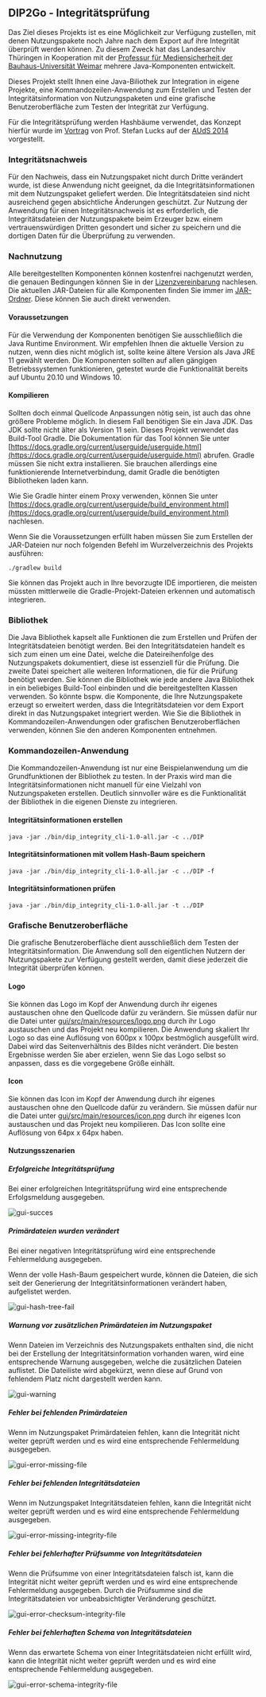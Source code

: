## DIP2Go - Integritätsprüfung

Das Ziel dieses Projekts ist es eine Möglichkeit zur Verfügung zustellen, mit denen Nutzungspakete noch Jahre nach dem Export auf ihre Integrität überprüft werden können. Zu diesem Zweck hat das Landesarchiv Thüringen in Kooperation mit der [Professur für Mediensicherheit der Bauhaus-Universität Weimar](https://www.uni-weimar.de/de/medien/professuren/medieninformatik/mediensicherheit/home/) mehrere Java-Komponenten entwickelt.

Dieses Projekt stellt Ihnen eine Java-Biliothek zur Integration in eigene Projekte, eine Kommandozeilen-Anwendung zum Erstellen und Testen der Integritätsinformation von Nutzungspaketen und eine grafische Benutzeroberfläche zum Testen der Integrität zur Verfügung.

Für die Integritätsprüfung werden Hashbäume verwendet, das Konzept hierfür wurde im [Vortrag](https://www.sg.ch/content/dam/sgch/kultur/staatsarchiv/auds-2014/exkurs/Praesentation%20Lucks.pdf) von Prof. Stefan Lucks auf der [AUdS 2014](https://www.sg.ch/kultur/staatsarchiv/Spezialthemen-/auds/2014.html) vorgestellt.

### Integritätsnachweis

Für den Nachweis, dass ein Nutzungspaket nicht durch Dritte verändert wurde, ist diese Anwendung nicht geeignet, da die Integritätsinformationen mit dem Nutzungspaket geliefert werden. Die Integritätsdateien sind nicht ausreichend gegen absichtliche Änderungen geschützt. Zur Nutzung der Anwendung für einen Integritätsnachweis ist es erforderlich, die Integritätsdateien der Nutzungspakete beim Erzeuger bzw. einem vertrauenswürdigen Dritten gesondert und sicher zu speichern und die dortigen Daten für die Überprüfung zu verwenden.

### Nachnutzung

Alle bereitgestellten Komponenten können kostenfrei nachgenutzt werden, die genauen Bedingungen können Sie in der [Lizenzvereinbarung](./LICENSE) nachlesen. Die aktuellen JAR-Dateien für alle Komponenten finden Sie immer im [JAR-Ordner](./jar). Diese können Sie auch direkt verwenden.

#### Voraussetzungen

Für die Verwendung der Komponenten benötigen Sie ausschließlich die Java Runtime Environment. Wir empfehlen Ihnen die aktuelle Version zu nutzen, wenn dies nicht möglich ist, sollte keine ältere Version als Java JRE 11 gewählt werden. Die Komponenten sollten auf allen gängigen Betriebssystemen funktionieren, getestet wurde die Funktionalität bereits auf Ubuntu 20.10 und Windows 10.

#### Kompilieren

Sollten doch einmal Quellcode Anpassungen nötig sein, ist auch das ohne größere Probleme möglich. In diesem Fall benötigen Sie ein Java JDK. Das JDK sollte nicht älter als Version 11 sein. Dieses Projekt verwendet das Build-Tool Gradle. Die Dokumentation für das Tool können Sie unter [https://docs.gradle.org/current/userguide/userguide.html](https://docs.gradle.org/current/userguide/userguide.html) abrufen. Gradle müssen Sie nicht extra installieren. Sie brauchen allerdings eine funktionierende Internetverbindung, damit Gradle die benötigten Bibliotheken laden kann.

 Wie Sie Gradle hinter einem Proxy verwenden, können Sie unter [https://docs.gradle.org/current/userguide/build_environment.html](https://docs.gradle.org/current/userguide/build_environment.html) nachlesen.

 Wenn Sie die Voraussetzungen erfüllt haben müssen Sie zum Erstellen der JAR-Dateien nur noch folgenden Befehl im Wurzelverzeichnis des Projekts ausführen:

 ```
./gradlew build
 ```

Sie können das Projekt auch in Ihre bevorzugte IDE importieren, die meisten müssten mittlerweile die Gradle-Projekt-Dateien erkennen und automatisch integrieren.

### Bibliothek

Die Java Bibliothek kapselt alle Funktionen die zum Erstellen und Prüfen der Integritätsdateien benötigt werden. Bei den Integritätsdateien handelt es sich zum einen um eine Datei, welche die Dateireihenfolge des Nutzungspakets dokumentiert, diese ist essenziell für die Prüfung. Die zweite Datei speichert alle weiteren Informationen, die für die Prüfung benötigt werden. Sie können die Bibliothek wie jede andere Java Bibliothek in ein beliebiges Build-Tool einbinden und die bereitgestellten Klassen verwenden. So könnte bspw. die Komponente, die Ihre Nutzungspakete erzeugt so erweitert werden, dass die Integritätsdateien vor dem Export direkt in das Nutzungspaket integriert werden. Wie Sie die Bibliothek in Kommandozeilen-Anwendungen oder grafischen Benutzeroberflächen verwenden, können Sie den anderen Komponenten entnehmen.

### Kommandozeilen-Anwendung

Die Kommandozeilen-Anwendung ist nur eine Beispielanwendung um die Grundfunktionen der Bibliothek zu testen. In der Praxis wird man die Integritätsinformationen nicht manuell für eine Vielzahl von Nutzungspaketen erstellen. Deutlich sinnvoller wäre es die Funktionalität der Bibliothek in die eigenen Dienste zu integrieren.

#### Integritätsinformationen erstellen

```
java -jar ./bin/dip_integrity_cli-1.0-all.jar -c ../DIP
```

#### Integritätsinformationen mit vollem Hash-Baum speichern

```
java -jar ./bin/dip_integrity_cli-1.0-all.jar -c ../DIP -f
```

#### Integritätsinformationen prüfen

```
java -jar ./bin/dip_integrity_cli-1.0-all.jar -t ../DIP
```

### Grafische Benutzeroberfläche

Die grafische Benutzeroberfläche dient ausschließlich dem Testen der Integritätsinformation. Die Anwendung soll den eigentlichen Nutzern der Nutzungspakete zur Verfügung gestellt werden, damit diese jederzeit die Integrität überprüfen können.

#### Logo

Sie können das Logo im Kopf der Anwendung durch ihr eigenes austauschen ohne den Quellcode dafür zu verändern. Sie müssen dafür nur die Datei unter [gui/src/main/resources/logo.png](gui/src/main/resources/logo.png) durch ihr Logo austauschen und das Projekt neu kompilieren. Die Anwendung skaliert Ihr Logo so das eine Auflösung von 600px x 100px bestmöglich ausgefüllt wird. Dabei wird das Seitenverhältnis des Bildes nicht verändert. Die besten Ergebnisse werden Sie aber erzielen, wenn Sie das Logo selbst so anpassen, dass es die vorgegebene Größe einhält.

#### Icon

Sie können das Icon im Kopf der Anwendung durch ihr eigenes austauschen ohne den Quellcode dafür zu verändern. Sie müssen dafür nur die Datei unter [gui/src/main/resources/icon.png](gui/src/main/resources/icon.png) durch ihr eigenes Icon austauschen und das Projekt neu kompilieren. Das Icon sollte eine Auflösung von 64px x 64px haben.

#### Nutzungsszenarien

##### Erfolgreiche Integritätsprüfung

Bei einer erfolgreichen Integritätsprüfung wird eine entsprechende Erfolgsmeldung ausgegeben.  

![gui-succes](img/screenshot/gui_success.png "erfolgreichen Integritätsprüfung")

##### Primärdateien wurden verändert

Bei einer negativen Integritätsprüfung wird eine entsprechende Fehlermeldung ausgegeben.

Wenn der volle Hash-Baum gespeichert wurde, können die Dateien, die sich seit der Generierung der Integritätsinformationen verändert haben, aufgelistet werden.  

![gui-hash-tree-fail](img/screenshot/gui_hash_tree_fail.png "fehlgeschlagene Integritätsprüfung")

##### Warnung vor zusätzlichen Primärdateien im Nutzungspaket

Wenn Dateien im Verzeichnis des Nutzungspakets enthalten sind, die nicht bei der Erstellung der Integritätsinformation vorhanden waren, wird eine entsprechende Warnung ausgegeben, welche die zusätzlichen Dateien auflistet. Die Dateiliste wird abgekürzt, wenn diese auf Grund von fehlendem Platz nicht dargestellt werden kann.  

![gui-warning](img/screenshot/gui_warning_additional_files.png "Warnung vor zusätzlichen Dateien")

##### Fehler bei fehlenden Primärdateien

Wenn im Nutzungspaket Primärdateien fehlen, kann die Integrität nicht weiter geprüft werden und es wird eine entsprechende Fehlermeldung ausgegeben.  

![gui-error-missing-file](img/screenshot/gui_missing_file.png "Fehler wegen fehlender Primärdatei")

##### Fehler bei fehlenden Integritätsdateien

Wenn im Nutzungspaket Integritätsdateien fehlen, kann die Integrität nicht weiter geprüft werden und es wird eine entsprechende Fehlermeldung ausgegeben.  

![gui-error-missing-integrity-file](img/screenshot/gui_missing_integrity_file.png "Fehler wegen fehlender Integritätsdateien")

##### Fehler bei fehlerhafter Prüfsumme von Integritätsdateien

Wenn die Prüfsumme von einer Integritätsdateien falsch ist, kann die Integrität nicht weiter geprüft werden und es wird eine entsprechende Fehlermeldung ausgegeben. Durch die Prüfsumme sind die Integritätsdateien vor unbeabsichtigter Veränderung geschützt.  

![gui-error-checksum-integrity-file](img/screenshot/gui_integrity_file_checksum_fail.png "Fehler wegen falscher Prüfsumme von Integritätsdateien")

##### Fehler bei fehlerhaften Schema von Integritätsdateien

Wenn das erwartete Schema von einer Integritätsdateien nicht erfüllt wird, kann die Integrität nicht weiter geprüft werden und es wird eine entsprechende Fehlermeldung ausgegeben.  

![gui-error-schema-integrity-file](img/screenshot/gui_integrity_file_schema_fail.png "Fehler wegen falschem Schema von Integritätsdateien")
